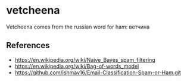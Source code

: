 # vetcheena

Vetcheena comes from the russian word for ham: ветчина

## References

- https://en.wikipedia.org/wiki/Naive_Bayes_spam_filtering
- https://en.wikipedia.org/wiki/Bag-of-words_model
- https://github.com/ishmav16/Email-Classification-Spam-or-Ham.git
